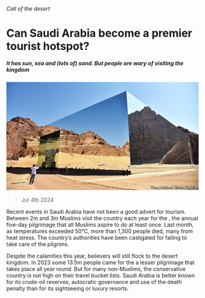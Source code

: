 ###### Call of the desert

# Can Saudi Arabia become a premier tourist hotspot? 

##### It has sun, sea and (lots of) sand. But people are wary of visiting the kingdom 

![image](images/20240706_CUP004.jpg) 

> Jul 4th 2024 

Recent events in Saudi Arabia have not been a good advert for tourism. Between 2m and 3m Muslims visit the country each year for the , the annual five-day pilgrimage that all Muslims aspire to do at least once. Last month, as temperatures exceeded 50°C, more than 1,300 people died, many from heat stress. The country’s authorities have been castigated for failing to take care of the pilgrims.

Despite the calamities this year, believers will still flock to the desert kingdom. In 2023 some 13.5m people came for the a lesser pilgrimage that takes place all year round. But for many non-Muslims, the conservative country is not high on their travel bucket lists. Saudi Arabia is better known for its crude-oil reserves, autocratic governance and use of the death penalty than for its sightseeing or luxury resorts.

